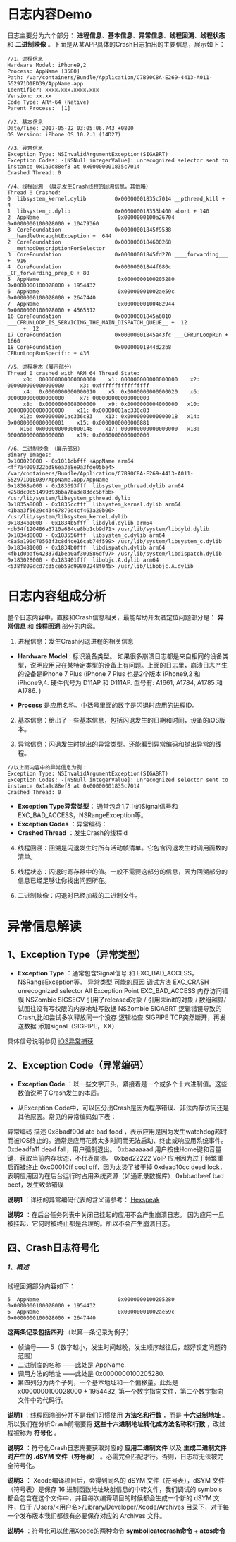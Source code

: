 # 日志内容Demo

日志主要分为六个部分： **进程信息**、**基本信息**、**异常信息**、**线程回溯**、**线程状态** 和 **二进制映像** 。下面是从某APP具体的Crash日志抽出的主要信息，展示如下：

```
//1、进程信息
Hardware Model: iPhone9,2
Process: AppName [3580]
Path: /var/containers/Bundle/Application/C7B90C8A-E269-4413-A011-552971D1ED39/AppName.app
Identifier: xxxx.xxx.xxxx.xxx
Version: xx.xx
Code Type: ARM-64 (Native)
Parent Process:  [1]

//2、基本信息
Date/Time: 2017-05-22 03:05:06.743 +0800
OS Version: iPhone OS 10.2.1 (14D27)

//3、异常信息
Exception Type: NSInvalidArgumentException(SIGABRT)
Exception Codes: -[NSNull integerValue]: unrecognized selector sent to instance 0x1a9d88ef8 at 0x00000001835c7014
Crashed Thread: 0

//4、线程回溯 （展示发生Crash线程的回溯信息，其他略）
Thread 0 Crashed: 
0  libsystem_kernel.dylib         0x00000001835c7014 __pthread_kill + 4
1  libsystem_c.dylib              0x000000018353b400 abort + 140
2  AppName                         0x0000000100a26704 0x0000000100028000 + 10479360
3  CoreFoundation                 0x00000001845f9538 ___handleUncaughtException +  644
2  CoreFoundation                 0x0000000184600268 ___methodDescriptionForSelector
3  CoreFoundation                 0x00000001845fd270 ____forwarding___ +  916
4  CoreFoundation                 0x00000001844f680c _CF_forwarding_prep_0 + 80
5  AppName                         0x0000000100205280 0x0000000100028000 + 1954432
6  AppName                         0x00000001002ae59c 0x0000000100028000 + 2647440
7  AppName                         0x0000000100482944 0x0000000100028000 + 4565312
16 CoreFoundation                 0x00000001845a6810 ___CFRUNLOOP_IS_SERVICING_THE_MAIN_DISPATCH_QUEUE__ +  12
     +  12
17 CoreFoundation                 0x00000001845a43fc ___CFRunLoopRun +  1660
18 CoreFoundation                 0x00000001844d22b8 CFRunLoopRunSpecific + 436

//5、进程状态（展示部分）
Thread 0 crashed with ARM 64 Thread State:
     x0:  000000000000000000    x1: 000000000000000000    x2: 000000000000000000     x3: 0xffffffffffffffff
     x4:  0x0000000000000010    x5: 0x0000000000000020    x6: 000000000000000000     x7: 000000000000000000
     x8:  0x0000000008000000    x9: 0x0000000004000000   x10: 000000000000000000    x11: 0x00000001ac336c83
    x12: 0x00000001ac336c83    x13: 0x0000000000000018   x14: 0x0000000000000001    x15: 0x0000000000000881
    x16: 0x0000000000000148    x17: 000000000000000000   x18: 000000000000000000    x19: 0x0000000000000006

//6、二进制映像 （展示部分）
Binary Images:
0x100028000 - 0x1011dbfff +AppName arm64 <ff7a4009322b386ea3e8e9a3fde05be4> /var/containers/Bundle/Application/C7B90C8A-E269-4413-A011-552971D1ED39/AppName.app/AppName
0x18368a000 - 0x183693fff  libsystem_pthread.dylib arm64 <258dc0c51499393bba7ba3e83dc5bfbb> /usr/lib/system/libsystem_pthread.dylib
0x1835a8000 - 0x1835ccfff  libsystem_kernel.dylib arm64 <1baa3f5629c43467879d4cf463a20b06> /usr/lib/system/libsystem_kernel.dylib
0x1834b1000 - 0x1834b5fff  libdyld.dylib arm64 <db54f120486a3710a684ce8bb1cb9d71> /usr/lib/system/libdyld.dylib
0x1834d8000 - 0x183556fff  libsystem_c.dylib arm64 <8a5a190d70563f3c8d4ce16cab74f599> /usr/lib/system/libsystem_c.dylib
0x183481000 - 0x1834b0fff  libdispatch.dylib arm64 <fb1d0baf642337d1bea0af309586df97> /usr/lib/system/libdispatch.dylib
0x183028000 - 0x183401fff  libobjc.A.dylib arm64 <538f809dcd7c35ceb59d99802248f045> /usr/lib/libobjc.A.dylib
```

# 日志内容组成分析

整个日志内容中，直接和Crash信息相关，最能帮助开发者定位问题部分是： **异常信息** 和 **线程回溯** 部分的内容。

1) 进程信息：发生Crash闪退进程的相关信息

* **Hardware Model** : 标识设备类型。 如果很多崩溃日志都是来自相同的设备类型，说明应用只在某特定类型的设备上有问题。上面的日志里，崩溃日志产生的设备是iPhone 7 Plus (iPhone 7 Plus 也是2个版本 iPhone9,2 和 iPhone9,4. 硬件代号为 D11AP 和 D111AP. 型号有: A1661, A1784, A1785 和 A1786. )

* **Process** 是应用名称。中括号里面的数字是闪退时应用的进程ID。

2) 基本信息：给出了一些基本信息，包括闪退发生的日期和时间，设备的iOS版本。

3) 异常信息：闪退发生时抛出的异常类型。还能看到异常编码和抛出异常的线程。

```
//以上面内容中的异常信息为例：
Exception Type: NSInvalidArgumentException(SIGABRT)
Exception Codes: -[NSNull integerValue]: unrecognized selector sent to instance 0x1a9d88ef8 at 0x00000001835c7014
Crashed Thread: 0
```

* **Exception Type异常类型：** 通常包含1.7中的Signal信号和EXC_BAD_ACCESS，NSRangeException等。
* **Exception Codes** ：异常编码：
* **Crashed Thread** ：发生Crash的线程id

4) 线程回溯：回溯是闪退发生时所有活动帧清单。它包含闪退发生时调用函数的清单。

5) 线程状态：闪退时寄存器中的值。一般不需要这部分的信息，因为回溯部分的信息已经足够让你找出问题所在。

6) 二进制映像：闪退时已经加载的二进制文件。

# 异常信息解读

##  1、Exception Type（异常类型）

* **Exception Type** ：通常包含Signal信号 和 EXC_BAD_ACCESS，NSRangeException等。
异常类型 可能的原因 调试方法     EXC_CRASH unrecognized selector All Exception Point   EXC_BAD_ACCESS 内存访问错误 NSZombie   SIGSEGV 引用了released对象 / 引用未init的对象 / 数组越界/ 试图往没有写权限的内存地址写数据 NSZombie   SIGABRT 逻辑错误导致的Crash,比如尝试多次释放同一个没存 逻辑检查   SIGPIPE TCP突然断开，再发送数据 添加signal（SIGPIPE，XX）

具体信号说明参见 [iOS异常捕获](https://link.juejin.im?target=http%3A%2F%2Fwww.iosxxx.com%2Fblog%2F2015-08-29-iosyi-chang-bu-huo.html)

## 2、Exception Code（异常编码）

* **Exception Code** ：以一些文字开头，紧接着是一个或多个十六进制值。这些数值说明了Crash发生的本质。

* 从Exception Code中，可以区分出Crash是因为程序错误、非法内存访问还是其他原因。常见的异常编码如下表：

异常编码 描述     0x8badf00d ate bad food ，表示应用是因为发生watchdog超时而被iOS终止的。通常是应用花费太多时间而无法启动、终止或响应用系统事件。   0xdeadfa11 dead fall，用户强制退出。   0xbaaaaaad 用户按住Home键和音量键，获取当前内存状态，不代表崩溃。   0xbad22222 VoIP 应用因为过于频繁重启而被终止   0xc00010ff cool off，因为太烫了被干掉   0xdead10cc dead lock，表明应用因为在后台运行时占用系统资源（如通讯录数据库）   0xbbadbeef bad beef，发生致命错误

**说明1** ：详细的异常编码代表的含义请参考： [Hexspeak](https://link.juejin.im?target=https%3A%2F%2Fen.wikipedia.org%2Fwiki%2FHexspeak)

**说明2** ：在后台任务列表中关闭已挂起的应用不会产生崩溃日志。 因为应用一旦被挂起，它何时被终止都是合理的。所以不会产生崩溃日志。

## 四、Crash日志符号化

##### 1、概述

线程回溯部分内容如下：

```
5  AppName                         0x0000000100205280 0x0000000100028000 + 1954432
6  AppName                         0x00000001002ae59c 0x0000000100028000 + 2647440
```

**这两条记录包括四列**:（以第一条记录为例子）

* 帧编号—— 5（数字越小，发生时间越晚，发生顺序越往后，越好锁定问题的范围）
* 二进制库的名称 ——此处是 AppName.
* 调用方法的地址 ——此处是 0x0000000100205280.
* 第四列分为两个子列，一个基本地址和一个偏移量。此处是 x0000000100028000 + 1954432, 第一个数字指向文件，第二个数字指向文件中的代码行。

**说明1** ：线程回溯部分并不是我们习惯使用 **方法名和行数** ，而是 **十六进制地址** 。所以我们在分析Crash前需要将 **这些十六进制地址转化成方法名称和行数** ，改过程被称为 **符号化** 。

**说明2** ：符号化Crash日志需要获取对应的 **应用二进制文件** 以及 **生成二进制文件时产生的 .dSYM 文件（符号表）** 。必需完全匹配才行。否则，日志将无法被完全符号化。

**说明3** ： Xcode编译项目后，会得到同名的 dSYM 文件（符号表），dSYM 文件（符号表）是保存 16 进制函数地址映射信息的中转文件，我们调试的 symbols 都会包含在这个文件中，并且每次编译项目的时候都会生成一个新的 dSYM 文件，位于 /Users/<用户名>/Library/Developer/Xcode/Archives 目录下，对于每一个发布版本我们都很有必要保存对应的 Archives 文件。

**说明4** ：符号化可以使用Xcode的两种命令 **symbolicatecrash命令** + **atos命令** 
